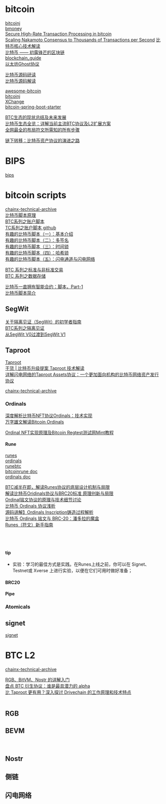  # bitcoin
[bitcoinj](https://github.com/bitcoinj)   
[bmoney](http://www.weidai.com/bmoney.txt)   
[Secure High-Rate Transaction Processing in bitcoin](https://github.com/Donaldhan/Blockchain/blob/master/Secure%20High-Rate%20Transaction%20Processing%20in%20bitcoin.pdf)    
[Scaling Nakamoto Consensus to Thousands of Transactions per Second]() 
[比特币核心技术解读](https://guide.pseudoyu.com/zh/docs/bitcoin/blockchain_bitcoin_basic/)    
[比特币 —— 初露锋芒的区块链](https://yeasy.gitbook.io/blockchain_guide/06_bitcoin)        
[blockchain_guide](https://github.com/Donaldhan/blockchain_guide_wiki)     
[以太坊Ghost协议](https://github.com/Ice-Storm/structure-and-interpretation-of-blockchain/blob/master/7_3.md)     

<!-- TODO -->
[比特币源码研读](https://github.com/Donaldhan/Bitcoin_read)     
[比特币源码解读](https://github.com/Donaldhan/btcdecode)     


[awesome-bitcoin](https://github.com/igorbarinov/awesome-bitcoin)   
[bitcoinj](https://github.com/Donaldhan/bitcoinj)    
[XChange](https://github.com/Donaldhan/XChange)  
[bitcoin-spring-boot-starter](https://github.com/Donaldhan/bitcoin-spring-boot-starter)    
[]()  




[BTC生态的现状总结及未来发展](https://learnblockchain.cn/article/7302)    
[比特币生态全览：详解当前主流BTC协议及L2扩展方案](https://www.theblockbeats.info/news/49055?t=binance)      
[全网最全的布局符文所需知的所有步骤](https://www.binance.com/zh-CN/square/post/6810053580017)   


[链下转移：比特币资产协议的演进之路](https://learnblockchain.cn/article/7442)     


# BIPS
[bips](https://github.com/bitcoin/bips)     
[]()   


# bitcoin scripts
[chainx-technical-archive](https://github.com/Donaldhan/chainx-technical-archive)   
[比特币脚本原理](https://happypeter.github.io/binfo/bitcoin-scripts)    
[BTC系列之账户脚本](https://fpchen.readthedocs.io/zh/latest/note/BlockChain/btc/btc-address-script.html#)   
[TC系列之账户脚本 github ](https://github.com/Donaldhan/Note/tree/master/source/note/BlockChain/btc)   
[有趣的比特币脚本（一）：基本介绍](https://btcstudy.org/2023/04/18/interesting-bitcoin-scripts-and-its-use-cases-part-1-introduction/)    
[有趣的比特币脚本（二）：多签名](https://www.btcstudy.org/2023/04/19/interesting-bitcoin-scripts-and-its-use-cases-part-2-multisig/)    
[有趣的比特币脚本（三）：时间锁](https://www.btcstudy.org/2023/04/21/interesting-bitcoin-scripts-and-its-use-cases-part-3-time-locks/)         
[有趣的比特币脚本（四）：哈希锁](https://www.btcstudy.org/2023/04/23/interesting-bitcoin-scripts-and-its-use-cases-part-4-hash-locks/)       
[有趣的比特币脚本（五）：闪电通道与闪电网络](https://www.btcstudy.org/2023/04/24/interesting-bitcoin-scripts-and-its-use-cases-part-5-lightning-channels-and-lightning-network/)     
  



[BTC 系列之标准与非标准交易](https://fpchen.readthedocs.io/zh/latest/note/BlockChain/btc/btc-standardtx.html)       
[BTC 系列之数据存储](https://fpchen.readthedocs.io/zh/latest/note/BlockChain/btc/btc-store-data.html)      



[比特币一直拥有智能合约：脚本，Part-1](https://www.btcstudy.org/2022/02/25/bitcoin-always-had-smart-contracts-script-part-1/)    
[比特币脚本简介](https://academy.binance.com/zh/articles/an-introduction-to-bitcoin-script)    


## SegWit
[关于隔离见证（SegWit）的初学者指南](https://academy.binance.com/zh/articles/a-beginners-guide-to-segretated-witness-segwit)     
[BTC系列之隔离见证](https://fpchen.readthedocs.io/zh/latest/note/BlockChain/btc/btc-segwit.html)    
[从SegWit V0过渡到SegWit V1]()  
[]()   


## Taproot
[Taproot](https://bitcoinops.org/en/topics/taproot/)     
[干货 | 比特币升级提案 Taproot 技术解读](https://learnblockchain.cn/article/3050)     
[详解闪电网络的Taproot Assets协议：一个更加面向机构的比特币网络资产发行协议](https://www.bitget.fit/zh-CN/news/detail/12560603822363)     

[chainx-technical-archive](https://github.com/chainx-org/chainx-technical-archive)   


### Ordinals 
[深度解析比特币NFT协议Ordinals：技术实现](https://medium.com/@quentangle/%E6%B7%B1%E5%BA%A6%E8%A7%A3%E6%9E%90%E6%AF%94%E7%89%B9%E5%B8%81nft%E5%8D%8F%E8%AE%AEordinals-%E6%8A%80%E6%9C%AF%E5%AE%9E%E7%8E%B0-3c954a941f32)   
[万字雄文解读Bitcoin Ordinals](https://www.theblockbeats.info/news/35749)     


<!-- TODO -->
[Ordinal NFT实现原理及Bitcoin Regtest测试网Mint教程](https://learnblockchain.cn/article/5376)     


#### Rune
[runes](https://ordinals.com/runes)  
[ordinals](https://github.com/ordinals)   
[runebtc](https://www.runebtc.xyz/)     
[bitcoinrune doc](https://docs.bitcoinrune.xyz/)       
[ordinals doc](https://docs.ordinals.com/)  
  
[BTC减半在即，解读Runes协议的底层设计机制与局限](https://learnblockchain.cn/article/7886)        
[解读比特币Oridinals协议与BRC20标准 原理创新与局限](https://mp.weixin.qq.com/s/EN8ZdiomQVUQ4WBRZ4GqKA)           
[Ordinal铭文协议的原理与技术细节讨论](https://learnblockchain.cn/article/7364)         
[比特币 Ordinals 协议浅析](https://learnblockchain.cn/article/7139)      
[源码讲解】Ordinals Inscription铸造过程解析](https://learnblockchain.cn/article/5782)     
[比特币 Ordinals 铭文与 BRC-20：潘多拉的魔盒](https://learnblockchain.cn/article/8094)    
[Runes（符文）新手指南](https://learnblockchain.cn/article/7977)     
[]()   
[]()   
[]()   
[]()   

#### tip
<!-- TODO -->
* 实验：学习的最佳方式是实践。在Runes上线之前，你可以在 Signet、Testnet或 Xverse 上进行实验，以便在它们可用时做好准备；


#### BRC20
#### Pipe


### Atomicals


## signet
<!-- TODO -->
[signet](https://bitcoinops.org/en/topics/signet/)     



# BTC L2
[chainx-technical-archive](https://github.com/Donaldhan/chainx-technical-archive)   

[RGB、BitVM、Nostr 的详解入门](https://www.chaincatcher.com/article/2112839)      
[盘点 BTC 衍生协议：谁是最具潜力的 alpha](https://learnblockchain.cn/article/7297)     
[比 Taproot 更有用？深入探讨 Drivechain 的工作原理和技术特点](https://layertwolabsasia.medium.com/taproot-ordinals-brc20-drivechain-06242023-a046d5eee622)    
[]()  
[]()   


## RGB


## BEVM
[]()  
[]()   

## Nostr 

## 侧链

## 闪电网络